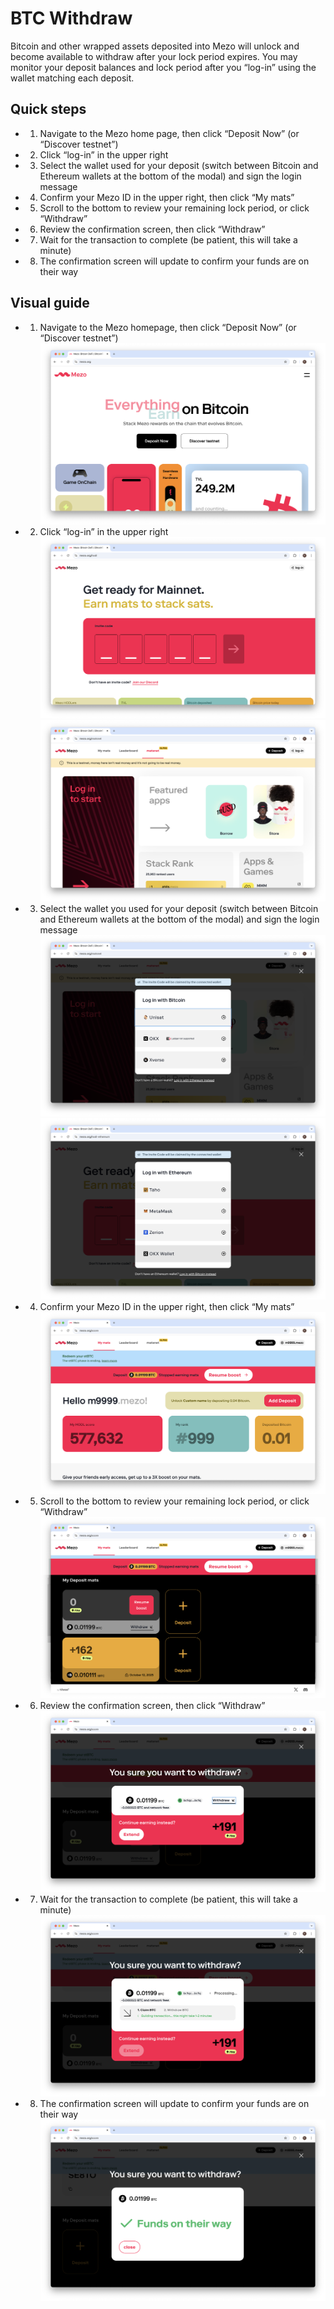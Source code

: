 # BTC Withdraw

Bitcoin and other wrapped assets deposited into Mezo will unlock and become available to withdraw after your lock period expires. You may monitor your deposit balances and lock period after you “log-in” using the wallet matching each deposit. 

## Quick steps

- 1. Navigate to the Mezo home page, then click “Deposit Now” (or “Discover testnet”)
- 2. Click “log-in” in the upper right
- 3. Select the wallet used for your deposit (switch between Bitcoin and Ethereum wallets at the bottom of the modal) and sign the login message
- 4. Confirm your Mezo ID in the upper right, then click “My mats”
- 5. Scroll to the bottom to review your remaining lock period, or click “Withdraw”
- 6. Review the confirmation screen, then click “Withdraw” 
- 7. Wait for the transaction to complete (be patient, this will take a minute)
- 8. The confirmation screen will update to confirm your funds are on their way

## Visual guide

- 1. Navigate to the Mezo homepage, then click “Deposit Now” (or “Discover testnet”)
![Mezo homepage](img/Mezo1.png)
- 2. Click “log-in” in the upper right
![Mezo homepage](img/Mezo2.png)
![Mezo homepage](img/Mezo3.png)
- 3. Select the wallet you used for your deposit (switch between Bitcoin and Ethereum wallets at the bottom of the modal) and sign the login message
![Mezo homepage](img/Mezo4.png)
![Mezo homepage](img/Mezo5.png)
- 4. Confirm your Mezo ID in the upper right, then click “My mats”
![Mezo homepage](img/Mezo6.png)
- 5. Scroll to the bottom to review your remaining lock period, or click “Withdraw”
![Mezo homepage](img/Mezo7.png)
- 6. Review the confirmation screen, then click “Withdraw” 
![Mezo homepage](img/Mezo8.png)
- 7. Wait for the transaction to complete (be patient, this will take a minute)
![Mezo homepage](img/Mezo9.png)
- 8. The confirmation screen will update to confirm your funds are on their way
![Mezo homepage](img/Mezo10.png)
